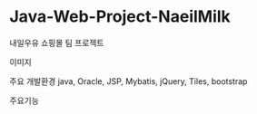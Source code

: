 # Java-Web-Project-NaeilMilk
내일우유 쇼핑몰 팀 프로젝트

이미지

주요 개발환경
java, Oracle, JSP, Mybatis, jQuery, Tiles, bootstrap


주요기능
